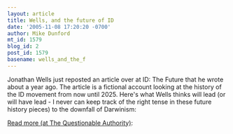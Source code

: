 ```yaml
---
layout: article
title: Wells, and the future of ID
date: '2005-11-08 17:20:20 -0700'
author: Mike Dunford
mt_id: 1579
blog_id: 2
post_id: 1579
basename: wells_and_the_f
---
```

Jonathan Wells just reposted an article over at ID: The Future that he wrote about a year ago. The article is a fictional account looking at the history of the ID movement from now until 2025. Here's what Wells thinks will lead (or will have lead - I never can keep track of the right tense in these future history pieces) to the downfall of Darwinism:

[Read more (at The Questionable Authority)](http://thequestionableauthority.blogspot.com/2005/11/wells-and-future-of-id.html):
